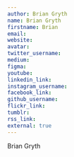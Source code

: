 ```yaml
---
author: Brian Gryth
name: Brian Gryth
firstname: Brian
email: 
website: 
avatar: 
twitter_username: 
medium: 
figma: 
youtube: 
linkedin_link: 
instagram_username: 
facebook_link: 
github_username: 
flickr_link: 
tumblr: 
rss_link: 
external: true
---
```


Brian Gryth